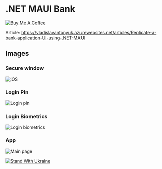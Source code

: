 # .NET MAUI Bank

[![Buy Me A Coffee](https://ik.imagekit.io/VladislavAntonyuk/vladislavantonyuk/misc/bmc-button.png)](https://www.buymeacoffee.com/vlad.antonyuk)

Article: https://vladislavantonyuk.azurewebsites.net/articles/Replicate-a-bank-application-UI-using-.NET-MAUI

## Images

### Secure window

![iOS](https://ik.imagekit.io/VladislavAntonyuk/vladislavantonyuk/articles/23/dotnet-maui-bank-secure.gif)

### Login Pin

![Login pin](https://ik.imagekit.io/VladislavAntonyuk/vladislavantonyuk/articles/23/dotnet-maui-bank-pin-login.gif)

### Login Biometrics

![Login biometrics](https://ik.imagekit.io/VladislavAntonyuk/vladislavantonyuk/articles/23/dotnet-maui-bank-pin-bio.gif)

### App

![Main page](https://ik.imagekit.io/VladislavAntonyuk/vladislavantonyuk/articles/23/dotnet-maui-bank-app.gif)

[![Stand With Ukraine](https://img.shields.io/badge/made_in-ukraine-ffd700.svg?labelColor=0057b7)](https://stand-with-ukraine.pp.ua)